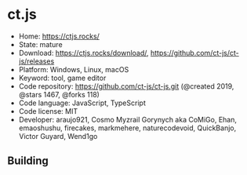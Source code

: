 # ct.js

- Home: https://ctjs.rocks/
- State: mature
- Download: https://ctjs.rocks/download/, https://github.com/ct-js/ct-js/releases
- Platform: Windows, Linux, macOS
- Keyword: tool, game editor
- Code repository: https://github.com/ct-js/ct-js.git (@created 2019, @stars 1467, @forks 118)
- Code language: JavaScript, TypeScript
- Code license: MIT
- Developer: araujo921, Cosmo Myzrail Gorynych aka CoMiGo, Ehan, emaoshushu, firecakes, markmehere, naturecodevoid, QuickBanjo, Victor Guyard, Wend1go

## Building
